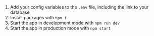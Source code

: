 1. Add your config variables to the `.env` file, including the link to your database
1. Install packages with `npm i`
1. Start the app in development mode with `npm run dev`
1. Start the app in production mode with `npm start`
